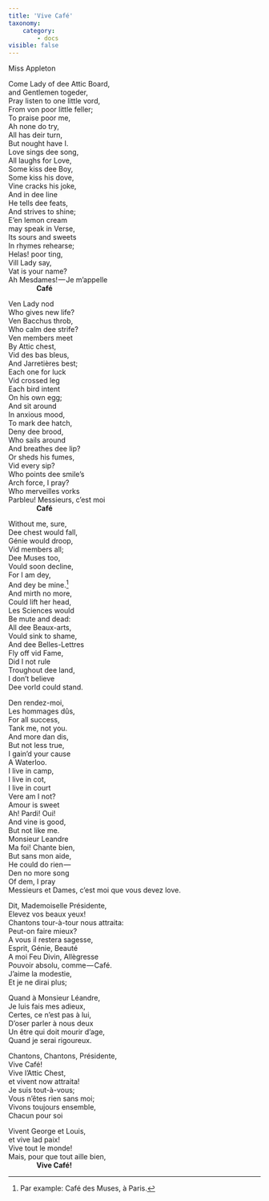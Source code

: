 ```yaml
---
title: 'Vive Café'
taxonomy:
    category:
        - docs
visible: false
---
```


<div class="author">Miss Appleton</div>

Come Lady of dee Attic Board,  
and Gentlemen togeder,  
Pray listen to one little vord,  
From von poor little feller;  
To praise poor me,  
Ah none do try,  
All has deir turn,  
But nought have I.  
Love sings dee song,  
All laughs for Love,  
Some kiss dee Boy,  
Some kiss his dove,  
Vine cracks his joke,  
And in dee line  
He tells dee feats,  
And strives to shine;  
E’en lemon cream  
may speak in Verse,  
Its sours and sweets  
In rhymes rehearse;  
Helas! poor ting,  
Vill Lady say,  
Vat is your name?  
Ah Mesdames! — Je m’appelle  
&emsp;&emsp;&emsp;&emsp;**Café**

Ven Lady nod  
Who gives new life?  
Ven Bacchus throb,  
Who calm dee strife?  
Ven members meet  
By Attic chest,  
Vid des bas bleus,  
And Jarretières best;  
Each one for luck  
Vid crossed leg  
Each bird intent  
On his own egg;  
And sit around  
In anxious mood,  
To mark dee hatch,  
Deny dee brood,  
Who sails around  
And breathes dee lip?  
Or sheds his fumes,  
Vid every sip?  
Who points dee smile’s  
Arch force, I pray?  
Who merveilles vorks  
Parbleu! Messieurs, c’est moi  
&emsp;&emsp;&emsp;&emsp;**Café**

Without me, sure,  
Dee chest would fall,  
Génie would droop,  
Vid members all;  
Dee Muses too,  
Vould soon decline,  
For I am dey,  
And dey be mine.[^1]  
And mirth no more,  
Could lift her head,  
Les Sciences would  
Be mute and dead:  
All dee Beaux-arts,  
Vould sink to shame,  
And dee Belles-Lettres  
Fly off vid Fame,  
Did I not rule  
Troughout dee land,  
I don’t believe  
Dee vorld could stand.

Den rendez-moi,  
Les hommages dûs,  
For all success,  
Tank me, not you.  
And more dan dis,  
But not less true,  
I gain’d your cause  
A Waterloo.  
I live in camp,  
I live in cot,  
I live in court  
Vere am I not?  
Amour is sweet  
Ah! Pardi! Oui!  
And vine is good,  
But not like me.  
Monsieur Leandre  
Ma foi! Chante bien,  
But sans mon aide,  
He could do rien —   
Den no more song  
Of dem, I pray  
Messieurs et Dames, c’est moi que vous devez love.

Dit, Mademoiselle Présidente,  
Elevez vos beaux yeux!  
Chantons tour-à-tour nous attraita:  
Peut-on faire mieux?  
A vous il restera sagesse,  
Esprit, Génie, Beauté  
A moi Feu Divin, Allègresse  
Pouvoir absolu, comme — Café.  
J’aime la modestie,  
Et je ne dirai plus;

Quand à Monsieur Léandre,  
Je luis fais mes adieux,  
Certes, ce n’est pas à lui,  
D’oser parler à nous deux  
Un être qui doit mourir d’age,  
Quand je serai rigoureux.  

Chantons, Chantons, Présidente,  
Vive Café!  
Vive l’Attic Chest,  
et vivent now attraita!  
Je suis tout-à-vous;  
Vous n’êtes rien sans moi;  
Vivons toujours ensemble,  
Chacun pour soi

Vivent George et Louis,  
et vive lad paix!  
Vive tout le monde!  
Mais, pour que tout aille bien,  
&emsp;&emsp;&emsp;&emsp;**Vive Café!**

[^1]: Par example: Café des Muses, à Paris.
